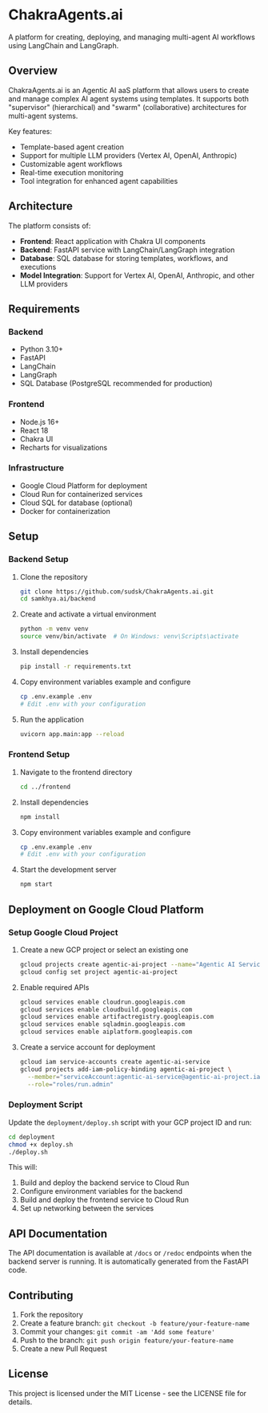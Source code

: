 # ChakraAgents.ai

A platform for creating, deploying, and managing multi-agent AI workflows using LangChain and LangGraph.

## Overview

ChakraAgents.ai is an Agentic AI aaS platform that allows users to create and manage complex AI agent systems using templates. It supports both "supervisor" (hierarchical) and "swarm" (collaborative) architectures for multi-agent systems.

Key features:
- Template-based agent creation
- Support for multiple LLM providers (Vertex AI, OpenAI, Anthropic)
- Customizable agent workflows
- Real-time execution monitoring
- Tool integration for enhanced agent capabilities

## Architecture

The platform consists of:

- **Frontend**: React application with Chakra UI components
- **Backend**: FastAPI service with LangChain/LangGraph integration
- **Database**: SQL database for storing templates, workflows, and executions
- **Model Integration**: Support for Vertex AI, OpenAI, Anthropic, and other LLM providers

## Requirements

### Backend
- Python 3.10+
- FastAPI
- LangChain
- LangGraph
- SQL Database (PostgreSQL recommended for production)

### Frontend
- Node.js 16+
- React 18
- Chakra UI
- Recharts for visualizations

### Infrastructure
- Google Cloud Platform for deployment
- Cloud Run for containerized services
- Cloud SQL for database (optional)
- Docker for containerization

## Setup

### Backend Setup

1. Clone the repository
   ```bash
   git clone https://github.com/sudsk/ChakraAgents.ai.git
   cd samkhya.ai/backend
   ```

2. Create and activate a virtual environment
   ```bash
   python -m venv venv
   source venv/bin/activate  # On Windows: venv\Scripts\activate
   ```

3. Install dependencies
   ```bash
   pip install -r requirements.txt
   ```

4. Copy environment variables example and configure
   ```bash
   cp .env.example .env
   # Edit .env with your configuration
   ```

5. Run the application
   ```bash
   uvicorn app.main:app --reload
   ```

### Frontend Setup

1. Navigate to the frontend directory
   ```bash
   cd ../frontend
   ```

2. Install dependencies
   ```bash
   npm install
   ```

3. Copy environment variables example and configure
   ```bash
   cp .env.example .env
   # Edit .env with your configuration
   ```

4. Start the development server
   ```bash
   npm start
   ```

## Deployment on Google Cloud Platform

### Setup Google Cloud Project

1. Create a new GCP project or select an existing one
   ```bash
   gcloud projects create agentic-ai-project --name="Agentic AI Service"
   gcloud config set project agentic-ai-project
   ```

2. Enable required APIs
   ```bash
   gcloud services enable cloudrun.googleapis.com
   gcloud services enable cloudbuild.googleapis.com
   gcloud services enable artifactregistry.googleapis.com
   gcloud services enable sqladmin.googleapis.com
   gcloud services enable aiplatform.googleapis.com
   ```

3. Create a service account for deployment
   ```bash
   gcloud iam service-accounts create agentic-ai-service
   gcloud projects add-iam-policy-binding agentic-ai-project \
     --member="serviceAccount:agentic-ai-service@agentic-ai-project.iam.gserviceaccount.com" \
     --role="roles/run.admin"
   ```

### Deployment Script

Update the `deployment/deploy.sh` script with your GCP project ID and run:

```bash
cd deployment
chmod +x deploy.sh
./deploy.sh
```

This will:
1. Build and deploy the backend service to Cloud Run
2. Configure environment variables for the backend
3. Build and deploy the frontend service to Cloud Run
4. Set up networking between the services

## API Documentation

The API documentation is available at `/docs` or `/redoc` endpoints when the backend server is running. It is automatically generated from the FastAPI code.

## Contributing

1. Fork the repository
2. Create a feature branch: `git checkout -b feature/your-feature-name`
3. Commit your changes: `git commit -am 'Add some feature'`
4. Push to the branch: `git push origin feature/your-feature-name`
5. Create a new Pull Request

## License

This project is licensed under the MIT License - see the LICENSE file for details.

